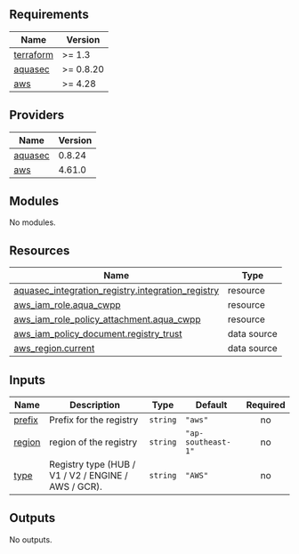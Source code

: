 <!-- BEGIN_TF_DOCS -->
## Requirements

| Name | Version |
|------|---------|
| <a name="requirement_terraform"></a> [terraform](#requirement\_terraform) | >= 1.3 |
| <a name="requirement_aquasec"></a> [aquasec](#requirement\_aquasec) | >= 0.8.20 |
| <a name="requirement_aws"></a> [aws](#requirement\_aws) | >= 4.28 |

## Providers

| Name | Version |
|------|---------|
| <a name="provider_aquasec"></a> [aquasec](#provider\_aquasec) | 0.8.24 |
| <a name="provider_aws"></a> [aws](#provider\_aws) | 4.61.0 |

## Modules

No modules.

## Resources

| Name | Type |
|------|------|
| [aquasec_integration_registry.integration_registry](https://registry.terraform.io/providers/aquasecurity/aquasec/latest/docs/resources/integration_registry) | resource |
| [aws_iam_role.aqua_cwpp](https://registry.terraform.io/providers/hashicorp/aws/latest/docs/resources/iam_role) | resource |
| [aws_iam_role_policy_attachment.aqua_cwpp](https://registry.terraform.io/providers/hashicorp/aws/latest/docs/resources/iam_role_policy_attachment) | resource |
| [aws_iam_policy_document.registry_trust](https://registry.terraform.io/providers/hashicorp/aws/latest/docs/data-sources/iam_policy_document) | data source |
| [aws_region.current](https://registry.terraform.io/providers/hashicorp/aws/latest/docs/data-sources/region) | data source |

## Inputs

| Name | Description | Type | Default | Required |
|------|-------------|------|---------|:--------:|
| <a name="input_prefix"></a> [prefix](#input\_prefix) | Prefix for the registry | `string` | `"aws"` | no |
| <a name="input_region"></a> [region](#input\_region) | region of the registry | `string` | `"ap-southeast-1"` | no |
| <a name="input_type"></a> [type](#input\_type) | Registry type (HUB / V1 / V2 / ENGINE / AWS / GCR). | `string` | `"AWS"` | no |

## Outputs

No outputs.
<!-- END_TF_DOCS -->
